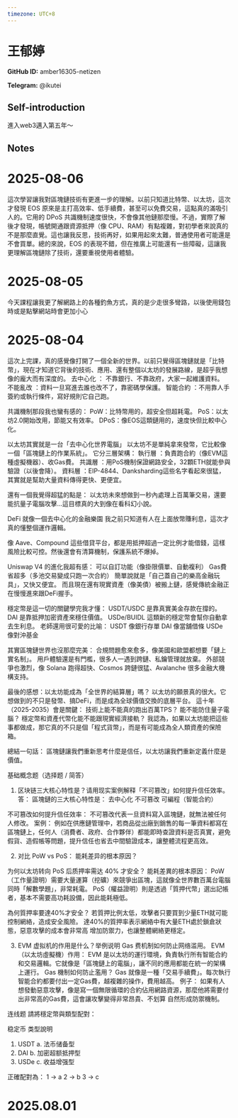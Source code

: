 ```yaml
---
timezone: UTC+8
---
```


# 王郁婷

**GitHub ID:** amber16305-netizen

**Telegram:** @ikutei

## Self-introduction

進入web3邁入第五年～

## Notes

<!-- Content_START -->
# 2025-08-06

這次學習讓我對區塊鏈技術有更進一步的理解。以前只知道比特幣、以太坊，這次才發現 EOS 原來是主打高效率、低手續費，甚至可以免費交易，這點真的滿吸引人的。它用的 DPoS 共識機制速度很快，不會像其他鏈那麼慢。不過，實際了解後才發現，帳號開通跟資源抵押（像 CPU、RAM）有點複雜，對初學者來說真的不是那麼直覺。這也讓我反思，技術再好，如果用起來太難，普通使用者可能還是不會買單。總的來說，EOS 的表現不錯，但在推廣上可能還有一些障礙，這讓我更理解區塊鏈除了技術，還要重視使用者體驗。

# 2025-08-05

今天課程讓我更了解網路上的各種釣魚方式，真的是少走很多彎路，以後使用錢包時或是點擊網站時會更加小心

# 2025-08-04

這次上完課，真的感覺像打開了一個全新的世界。以前只覺得區塊鏈就是「比特幣」，現在才知道它背後的技術、應用、還有整個以太坊的發展路線，是超乎我想像的龐大而有深度的。
去中心化 ： 不靠銀行、不靠政府，大家一起維護資料。
不能亂改 ：資料一旦寫進去誰也改不了，靠密碼學保護。
智能合約 ：不用靠人手簽約或執行條件，寫好規則它自己跑。

共識機制那段我也蠻有感的：
PoW：比特幣用的，超安全但超耗電。
PoS：以太坊2.0開始改用，節能又有效率。
DPoS：像EOS這類鏈用的，速度快但比較中心化。

以太坊其實就是一台「去中心化世界電腦」
以太坊不是單純拿來發幣，它比較像一個「區塊鏈上的作業系統」。
它分三層架構：
執行層 ：負責跑合約（像EVM這種虛擬機器）、收Gas費。
共識層 ：用PoS機制保證網路安全，32顆ETH就能參與驗證（以後會降）。
資料層 ：EIP-4844、Danksharding這些名字看起來很猛，其實就是幫助大量資料傳得更快、更便宜。

還有一個我覺得超猛的點是：
以太坊未來想做到一秒內處理上百萬筆交易，還要能抗量子電腦攻擊…這目標真的大到像在看科幻小說。

DeFi 就像一個去中心化的金融樂園
我之前只知道有人在上面放幣賺利息，這次才真的懂整個運作邏輯。

像 Aave、Compound 這些借貸平台，都是用抵押超過一定比例才能借錢，這樣風險比較可控。然後還會有清算機制，保護系統不爆掉。

Uniswap V4 的進化我超有感：
可以自訂功能（像掛限價單、自動複利）
Gas費省超多（多池交易變成只跑一次合約）
簡單說就是「自己蓋自己的樂高金融玩具」，又快又便宜。
而且現在還有現實資產（像美債）被搬上鏈，感覺傳統金融正在慢慢進來跟DeFi握手。

穩定幣是這一切的關鍵學完我才懂：
USDT/USDC 是靠真實美金存款在撐的。
DAI 是靠抵押加密資產來穩住價值。
USDe/BUIDL 這類新的穩定幣會幫你自動拿去生利息。
老師還用很可愛的比喻：
USDT 像銀行存單
DAI 像當舖借條
USDe 像對沖基金 

其實區塊鏈世界也沒那麼完美：
合規問題愈來愈多，像美國和歐盟都想要「鏈上實名制」。
用戶體驗還是有門檻，很多人一遇到跨鏈、私鑰管理就放棄。
外部競爭也激烈，像 Solana 跑得超快、Cosmos 跨鏈很猛、Avalanche 很多金融大機構支持。

最後的感想：以太坊能成為「全世界的結算層」嗎？
以太坊的願景真的很大。它想做到的不只是發幣、搞DeFi，而是成為全球價值交換的底層平台。
這十年（2025-2035）會是關鍵：
技術上能不能真的跑出百萬TPS？
能不能防住量子電腦？
穩定幣和資產代幣化能不能跟現實經濟接軌？
我認為，如果以太坊能把這些事都做成，那它真的不只是個「程式貨幣」，而是有可能成為全人類資產的保險箱。

總結一句話：
區塊鏈讓我們重新思考什麼是信任，以太坊讓我們重新定義什麼是價值。

基础概念题（选择题 / 简答）
1. 区块链三大核心特性是？请用现实案例解释「不可篡改」如何提升信任效率。
答：
區塊鏈的三大核心特性是：
去中心化
不可篡改
可編程（智能合約）

不可篡改如何提升信任效率：
不可篡改代表一旦資料寫入區塊鏈，就無法被任何人修改。
案例： 例如在供應鏈管理中，若商品從出廠到銷售的每一筆資料都寫在區塊鏈上，任何人（消費者、政府、合作夥伴）都能即時查證資料是否真實，避免假貨、造假帳等問題，提升信任也省去中間驗證成本，讓整體流程更高效。

2. 对比 PoW vs PoS：
能耗差异的根本原因？

为何以太坊转向 PoS 后质押率需达 40% 才安全？
能耗差異的根本原因：
PoW（工作量證明）需要大量運算（挖礦）來競爭出區塊，這就像全世界數百萬台電腦同時「解數學題」，非常耗電。
PoS（權益證明）則是透過「質押代幣」選出記帳者，基本不需要高功耗設備，因此能耗極低。

為何質押率要達40%才安全？
若質押比例太低，攻擊者只要買到少量ETH就可能控制網絡，造成安全風險。
達40%的質押率表示網絡中有大量ETH處於鎖倉狀態，惡意攻擊的成本會非常高 增加防禦力，也讓整體網絡更穩定。

3. EVM 虚拟机的作用是什么？举例说明 Gas 费机制如何防止网络滥用。
EVM（以太坊虛擬機）作用：
EVM 是以太坊的運行環境，負責執行所有智能合約和交易邏輯。它就像是「區塊鏈上的電腦」，讓不同的應用都能在統一的架構上運行。
 Gas 機制如何防止濫用？
Gas 就像是一種「交易手續費」。每次執行智能合約都要付出一定Gas費，越複雜的操作，費用越高。
例子： 如果有人想發動惡意攻擊，像是寫一個無限循環的合約佔用網路資源，那麼他將需要付出非常高的Gas費，這會讓攻擊變得非常昂貴、不划算  自然形成防禦機制。

 连线题
請將穩定幣與類型配對：

稳定币	类型說明
1. USDT	a. 法币储备型
2. DAI	b. 加密超额抵押型
3. USDe	c. 收益增强型

正確配對為：
1 → a
2 → b
3 → c


# 2025.08.01


<!-- Content_END -->
